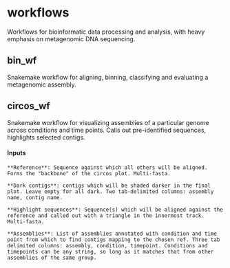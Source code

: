 # workflows
Workflows for bioinformatic data processing and analysis, with heavy emphasis on metagenomic DNA sequencing.

## bin_wf

Snakemake workflow for aligning, binning, classifying and evaluating a
metagenomic assembly.

## circos_wf
Snakemake workflow for visualizing assemblies of a particular genome across conditions and time points.  Calls out pre-identified sequences, highlights selected contigs.

#### Inputs

	**Reference**: Sequence against which all others will be aligned. Forms the "backbone" of the circos plot. Multi-fasta.

	**Dark contigs**: contigs which will be shaded darker in the final plot. Leave empty for all dark. Two tab-delimited columns: assembly name, contig name.

	**Highlight sequences**: Sequence(s) which will be aligned against the reference and called out with a triangle in the innermost track. Multi-fasta.

	**Assemblies**: List of assemblies annotated with condition and time point from which to find contigs mapping to the chosen ref. Three tab delimited columns: assembly, condition, timepoint. Conditions and timepoints can be any string, so long as it matches that from other assemblies of the same group.

